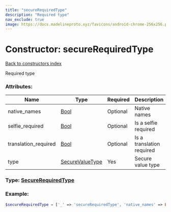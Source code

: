 ```yaml
---
title: "secureRequiredType"
description: "Required type"
nav_exclude: true
image: https://docs.madelineproto.xyz/favicons/android-chrome-256x256.png
---
```

# Constructor: secureRequiredType  
[Back to constructors index](index.md)



Required type

### Attributes:

| Name     |    Type       | Required | Description |
|----------|---------------|----------|-------------|
|native\_names|[Bool](../types/Bool.md) | Optional|Native names|
|selfie\_required|[Bool](../types/Bool.md) | Optional|Is a selfie required|
|translation\_required|[Bool](../types/Bool.md) | Optional|Is a translation required|
|type|[SecureValueType](../types/SecureValueType.md) | Yes|Secure value type|



### Type: [SecureRequiredType](../types/SecureRequiredType.md)


### Example:

```php
$secureRequiredType = ['_' => 'secureRequiredType', 'native_names' => Bool, 'selfie_required' => Bool, 'translation_required' => Bool, 'type' => SecureValueType];
```  
